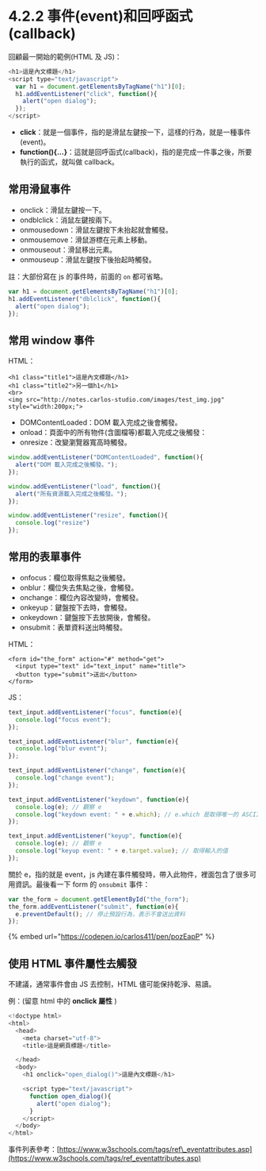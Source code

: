 # 4.2.2 事件\(event\)和回呼函式\(callback\)

回顧最一開始的範例\(HTML 及 JS\)：

```javascript
<h1>這是內文標題</h1>
<script type="text/javascript">
  var h1 = document.getElementsByTagName("h1")[0];
  h1.addEventListener("click", function(){
    alert("open dialog");
  });
</script>
```

* **click**：就是一個事件，指的是滑鼠左鍵按一下，這樣的行為，就是一種事件\(event\)。
* **function\(\){...}**：這就是回呼函式\(callback\)，指的是完成一件事之後，所要執行的函式，就叫做 callback。

## 常用滑鼠事件

* onclick：滑鼠左鍵按一下。
* ondblclick：消鼠左鍵按兩下。
* onmousedown：滑鼠左鍵按下未抬起就會觸發。
* onmousemove：滑鼠游標在元素上移動。
* onmouseout：滑鼠移出元素。
* onmouseup：滑鼠左鍵按下後抬起時觸發。

註：大部份寫在 js 的事件時，前面的 `on` 都可省略。

```javascript
var h1 = document.getElementsByTagName("h1")[0];
h1.addEventListener("dblclick", function(){
  alert("open dialog");
});
```

## 常用 window 事件

HTML：

```markup
<h1 class="title1">這是內文標題</h1>
<h1 class="title2">另一個h1</h1>
<br>
<img src="http://notes.carlos-studio.com/images/test_img.jpg" style="width:200px;">
```

* DOMContentLoaded：DOM 載入完成之後會觸發。
* onload：頁面中的所有物件\(含圖檔等\)都載入完成之後觸發：
* onresize：改變瀏覽器寬高時觸發。

```javascript
window.addEventListener("DOMContentLoaded", function(){
  alert("DOM 載入完成之後觸發。");
});
```

```javascript
window.addEventListener("load", function(){
  alert("所有資源載入完成之後觸發。");
});
```

```javascript
window.addEventListener("resize", function(){
  console.log("resize")
});
```

## 常用的表單事件

* onfocus：欄位取得焦點之後觸發。
* onblur：欄位失去焦點之後，會觸發。
* onchange：欄位內容改變時，會觸發。
* onkeyup：鍵盤按下去時，會觸發。
* onkeydown：鍵盤按下去放開後，會觸發。
* onsubmit：表單資料送出時觸發。

HTML：

```markup
<form id="the_form" action="#" method="get">
  <input type="text" id="text_input" name="title">
  <button type="submit">送出</button>
</form>
```

JS：

```javascript
text_input.addEventListener("focus", function(e){
  console.log("focus event");
});
```

```javascript
text_input.addEventListener("blur", function(e){
  console.log("blur event");
});
```

```javascript
text_input.addEventListener("change", function(e){
  console.log("change event");
});
```

```javascript
text_input.addEventListener("keydown", function(e){
  console.log(e); // 觀察 e
  console.log("keydown event: " + e.which); // e.which 是取得唯一的 ASCII Code 碼
});
```

```javascript
text_input.addEventListener("keyup", function(e){
  console.log(e); // 觀察 e
  console.log("keyup event: " + e.target.value); // 取得輸入的值
});
```

關於 e，指的就是 event，js 內建在事件觸發時，帶入此物件，裡面包含了很多可用資訊。最後看一下 form 的 `onsubmit` 事件：

```javascript
var the_form = document.getElementById("the_form");
the_form.addEventListener("submit", function(e){
  e.preventDefault(); // 停止預設行為，表示不會送出資料
});
```

{% embed url="https://codepen.io/carlos411/pen/pozEapP" %}



## 使用 HTML 事件屬性去觸發

不建議，通常事件會由 JS 去控制，HTML 儘可能保持乾淨、易讀。

例：\(留意 html 中的 **onclick 屬性** \)

```javascript
<!doctype html>
<html>
  <head>
    <meta charset="utf-8">
    <title>這是網頁標題</title>

  </head>
  <body>
    <h1 onclick="open_dialog()">這是內文標題</h1>

    <script type="text/javascript">
      function open_dialog(){
        alert("open dialog");
      }
    </script>
  </body>
</html>
```

事件列表參考：[https://www.w3schools.com/tags/ref\_eventattributes.asp](https://www.w3schools.com/tags/ref_eventattributes.asp)

